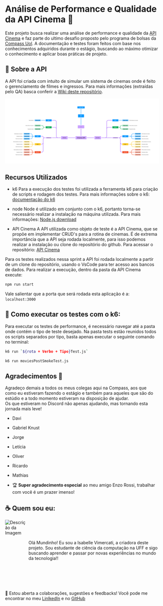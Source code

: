 # Análise de Performance e Qualidade da API Cinema 🎦

Este projeto busca realizar uma análise de performance e qualidade da [API Cinema](https://github.com/juniorschmitz/nestjs-cinema) e faz parte do ultimo desafio proposto pelo programa de bolsas da [Compass Uol](https://www.linkedin.com/company/compass-uol/mycompany/). A documentação e testes foram feitos com base nos conhecimentos adquiridos durante o estágio, buscando ao máximo otimizar o conhecimento e aplicar boas práticas de projeto.

## 🚩 Sobre a API

A API foi criada com intuito de simular um sistema de cinemas onde é feito o gerenciamento de filmes e ingressos. Para mais informações (extraídas pelo QA) basca conferir a [Wiki deste repositório](https://github.com/BelleVimercati/CinemaAPI-QA/wiki).

<img src="./docs/mindMap/Mapa Mental - Cinema.png" alt="Mapa Mental" style="width: 900px">


## Recursos Utilizados

- k6
  Para a execução dos testes foi utilizada a ferramenta k6 para criação de scripts e rodagem dos testes. Para mais informações sobre o k6: [documentação do k6](https://k6.io/docs/get-started/installation/)

- node
  Node é utilizado em conjunto com o k6, portanto torna-se necessário realizar a instalação na máquina utilizada. Para mais informações: [Node.js download](https://nodejs.org/en/download/package-manager)

- API Cinema
  A API utilizada como objeto de teste é a API Cinema, que se propõe em implementar CRUD's para a rotina de cinemas. É de extrema importância que a API seja rodada localmente, para isso podemos realizar a instalação ou clone do repositório do github. Para acessar o repositório: [API Cinema](https://github.com/juniorschmitz/nestjs-cinema)

Para os testes realizados nessa sprint a API foi rodada localmente a partir de um clone do repositório, usando o VsCode para ter acesso aos bancos de dados. Para realizar a execução, dentro da pasta da API Cinema execute:

```sh
npm run start
```

Vale salientar que a porta que será rodada esta aplicação é a: `localhost:3000`

## 🚀 Como executar os testes com o k6:

Para executar os testes de performance, é necessário navegar até a pasta onde contém o tipo de teste desejado. Na pasta tests estão reunidos todos os scripts separados por tipo, basta apenas executar o seguinte comando no terminal:

```sh
k6 run `${rota + Verbo + Tipo}Test.js`
```

```sh
k6 run moviesPostSmokeTest.js
```

## Agradecimentos 🤝

Agradeço demais a todos os meus colegas aqui na Compass, aos que como eu estiveram fazendo o estágio e também para aqueles que são do estúdio e a todo momento estiveram na disposição de ajudar. \
Os que estiveram no Discord não apenas ajudando, mas tornando esta jornada mais leve!

- Davi
- Gabriel Knust
- Jorge
- Letícia
- Oliver
- Ricardo
- Mathias

- 🏆 **Super agradecimento especial** ao meu amigo Enzo Rossi, trabalhar com você é um prazer imenso!

## ☕ Quem sou eu:

<div style="display: flex; align-items: center;">
  <img src="https://avatars.githubusercontent.com/u/103614557?v=4" alt="Descrição da Imagem" style="margin-right: 10px; width: 200px; height: 200px;">

  <p>Olá Mundinho! Eu sou a Isabelle Vimercati, a criadora deste projeto. Sou estudante de ciência da computação na UFF e sigo buscando aprender e passar por novas experiências no mundo da tecnologia!!</p>
</div>

</br>

🌟 Estou aberta a colaborações, sugestões e feedbacks! Você pode me encontrar no meu [LinlkedIn](https://www.linkedin.com/in/isabellevimercati/) e no [GitHub](https://github.com/BelleVimercati)
